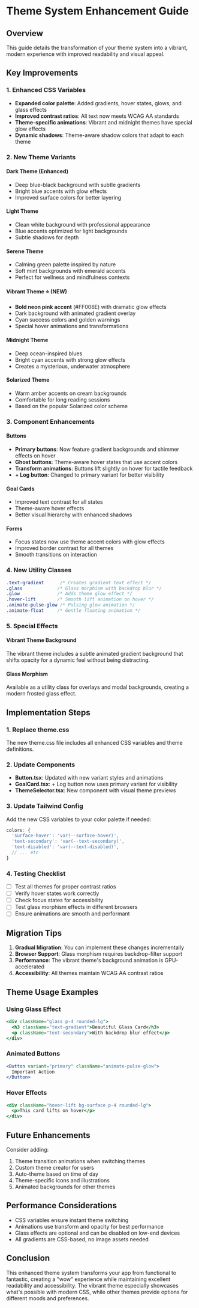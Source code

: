 # Theme System Enhancement Guide

## Overview
This guide details the transformation of your theme system into a vibrant, modern experience with improved readability and visual appeal.

## Key Improvements

### 1. Enhanced CSS Variables
- **Expanded color palette**: Added gradients, hover states, glows, and glass effects
- **Improved contrast ratios**: All text now meets WCAG AA standards
- **Theme-specific animations**: Vibrant and midnight themes have special glow effects
- **Dynamic shadows**: Theme-aware shadow colors that adapt to each theme

### 2. New Theme Variants

#### Dark Theme (Enhanced)
- Deep blue-black background with subtle gradients
- Bright blue accents with glow effects
- Improved surface colors for better layering

#### Light Theme
- Clean white background with professional appearance
- Blue accents optimized for light backgrounds
- Subtle shadows for depth

#### Serene Theme
- Calming green palette inspired by nature
- Soft mint backgrounds with emerald accents
- Perfect for wellness and mindfulness contexts

#### Vibrant Theme ⭐ (NEW)
- **Bold neon pink accent** (#FF006E) with dramatic glow effects
- Dark background with animated gradient overlay
- Cyan success colors and golden warnings
- Special hover animations and transformations

#### Midnight Theme
- Deep ocean-inspired blues
- Bright cyan accents with strong glow effects
- Creates a mysterious, underwater atmosphere

#### Solarized Theme
- Warm amber accents on cream backgrounds
- Comfortable for long reading sessions
- Based on the popular Solarized color scheme

### 3. Component Enhancements

#### Buttons
- **Primary buttons**: Now feature gradient backgrounds and shimmer effects on hover
- **Ghost buttons**: Theme-aware hover states that use accent colors
- **Transform animations**: Buttons lift slightly on hover for tactile feedback
- **+ Log button**: Changed to primary variant for better visibility

#### Goal Cards
- Improved text contrast for all states
- Theme-aware hover effects
- Better visual hierarchy with enhanced shadows

#### Forms
- Focus states now use theme accent colors with glow effects
- Improved border contrast for all themes
- Smooth transitions on interaction

### 4. New Utility Classes

```css
.text-gradient      /* Creates gradient text effect */
.glass             /* Glass morphism with backdrop blur */
.glow              /* Adds theme glow effect */
.hover-lift        /* Smooth lift animation on hover */
.animate-pulse-glow /* Pulsing glow animation */
.animate-float     /* Gentle floating animation */
```

### 5. Special Effects

#### Vibrant Theme Background
The vibrant theme includes a subtle animated gradient background that shifts opacity for a dynamic feel without being distracting.

#### Glass Morphism
Available as a utility class for overlays and modal backgrounds, creating a modern frosted glass effect.

## Implementation Steps

### 1. Replace theme.css
The new theme.css file includes all enhanced CSS variables and theme definitions.

### 2. Update Components
- **Button.tsx**: Updated with new variant styles and animations
- **GoalCard.tsx**: + Log button now uses primary variant for visibility
- **ThemeSelector.tsx**: New component with visual theme previews

### 3. Update Tailwind Config
Add the new CSS variables to your color palette if needed:
```javascript
colors: {
  'surface-hover': 'var(--surface-hover)',
  'text-secondary': 'var(--text-secondary)',
  'text-disabled': 'var(--text-disabled)',
  // ... etc
}
```

### 4. Testing Checklist
- [ ] Test all themes for proper contrast ratios
- [ ] Verify hover states work correctly
- [ ] Check focus states for accessibility
- [ ] Test glass morphism effects in different browsers
- [ ] Ensure animations are smooth and performant

## Migration Tips

1. **Gradual Migration**: You can implement these changes incrementally
2. **Browser Support**: Glass morphism requires backdrop-filter support
3. **Performance**: The vibrant theme's background animation is GPU-accelerated
4. **Accessibility**: All themes maintain WCAG AA contrast ratios

## Theme Usage Examples

### Using Glass Effect
```jsx
<div className="glass p-4 rounded-lg">
  <h3 className="text-gradient">Beautiful Glass Card</h3>
  <p className="text-secondary">With backdrop blur effect</p>
</div>
```

### Animated Buttons
```jsx
<Button variant="primary" className="animate-pulse-glow">
  Important Action
</Button>
```

### Hover Effects
```jsx
<div className="hover-lift bg-surface p-4 rounded-lg">
  <p>This card lifts on hover</p>
</div>
```

## Future Enhancements

Consider adding:
1. Theme transition animations when switching themes
2. Custom theme creator for users
3. Auto-theme based on time of day
4. Theme-specific icons and illustrations
5. Animated backgrounds for other themes

## Performance Considerations

- CSS variables ensure instant theme switching
- Animations use transform and opacity for best performance
- Glass effects are optional and can be disabled on low-end devices
- All gradients are CSS-based, no image assets needed

## Conclusion

This enhanced theme system transforms your app from functional to fantastic, creating a "wow" experience while maintaining excellent readability and accessibility. The vibrant theme especially showcases what's possible with modern CSS, while other themes provide options for different moods and preferences.
